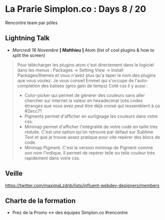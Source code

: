 # La Prarie Simplon.co : Days 8 / 20

Rencontre team par pôles

## Lightning Talk

- _Mercredi 16 Novembre_ **[ Matthieu ]** Atom (list of cool plugins & how to split the screen)
>   Pour télécharger les plugins atom c'est directement dans le logiciel dans les menus : Packages -> Setting View -> Install Packages/themes et vous n'avez plus qu'a taper le nom des plugins que vous voulez.
>   Je vous conseil Emmet qui s'occupe de l'auto-completion des balises (gros gain de temps)
>   Coté css il y aussi :
>   * Color-picker qui permet de générer des couleurs sans aller chercher sur internet la valeur en hexadecimal (ces codes étranges que vous avez peut être déjà croisé qui ressemblent à ça #2ecc71
>   * Pigments permet d'afficher en surlignage les couleurs dans votre css.
>   * Minimap permet d'afficher l'intégralité de votre code en taille très réduite. C'est une option qu'on retrouve par défaut sur Sublime Text et que je trouve assez pratique pour vite repérer des blocs de code.
>   * Minimap Pigment. C'est la version minimap de Pigment comme son nom l'indique. Il permet de repérer telle ou telle couleur très rapidement dans votre css.

## Veille

https://twitter.com/maximaLzdnb/lists/influent-webdev-designers/members

## Charte de la formation

- Prez de la Promo <-> des équipes Simplon.co #rencontre
